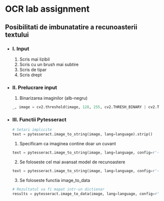 # OCR lab assignment

## Posibilitati de imbunatatire a recunoasterii textului

- ### I. Input
  1. Scris mai lizibil
  2. Scris cu un brush mai subtire
  3. Scris de tipar
  4. Scris drept
- ### II. Prelucrare input
  1. Binarizarea imaginilor (alb-negru)
  ```python
  _, image = cv2.threshold(image, 128, 255, cv2.THRESH_BINARY | cv2.THRESH_OTSU)
  ```
    
- ### III. Functii Pytesseract
  ```python
  # Setari implicite
  text = pytesseract.image_to_string(image, lang=language).strip()
  ```
  1. Specificam ca imaginea contine doar un cuvant
  ```python
  text = pytesseract.image_to_string(image, lang=language, config=r'--psm 7').strip()
  ```
  2. Se foloseste cel mai avansat model de recunoastere
  ```python
  text = pytesseract.image_to_string(image, lang=language, config=r'-oem 3').strip()
  ```
  3. Se foloseste functia image_to_data 
  ```python
  # Rezultatul va fi mapat intr-un dictionar
  results = pytesseract.image_to_data(image, lang=language, config=r'--psm 7 --oem 3', output_type=Output.DICT)
  ```